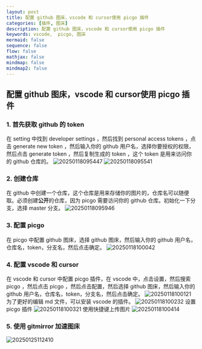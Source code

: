 ```yaml
---
layout: post
title: 配置 github 图床，vscode 和 cursor使用 picgo 插件
categories: [插件, 图床]
description: 配置 github 图床，vscode 和 cursor使用 picgo 插件
keywords: vscode,  picgo, 图床
mermaid: false
sequence: false
flow: false
mathjax: false
mindmap: false
mindmap2: false
---
```

## 配置 github 图床，vscode 和 cursor使用 picgo 插件
### 1. 首先获取 github 的 token
在 setting 中找到 developer settings ，然后找到 personal access tokens ，点击 generate new token ，然后输入你的 github 用户名，选择你要授权的权限，然后点击 generate token ，然后复制生成的 token ，这个 token 是用来访问你的 github 仓库的。
    ![20250118095447](https://raw.gitmirror.com/Jehuge/blogimg/master/img/20250118095447.png)
    ![20250118095541](https://raw.gitmirror.com/Jehuge/blogimg/master/img/20250118095541.png)

### 2. 创建仓库
在 github 中创建一个仓库，这个仓库是用来存储你的图片的，仓库名可以随便取。必须创建**公开**的仓库，因为 picgo 需要访问你的 github 仓库。初始化一下分支，选择 master 分支。
    ![20250118095946](https://raw.gitmirror.com/Jehuge/blogimg/master/img/20250118095946.png)

### 3. 配置 picgo
在 picgo 中配置 github 图床，选择 github 图床，然后输入你的 github 用户名，仓库名，token，分支名，然后点击确定。
    ![20250118100042](https://raw.gitmirror.com/Jehuge/blogimg/master/img/20250118100042.png)

### 4. 配置 vscode 和 cursor
在 vscode 和 cursor 中配置 picgo 插件，在 vscode 中，点击设置，然后搜索 picgo ，然后点击 picgo ，然后点击配置，然后选择 github 图床，然后输入你的 github 用户名，仓库名，token，分支名，然后点击确定。
    ![20250118100121](https://raw.gitmirror.com/Jehuge/blogimg/master/img/20250118100121.png)
为了更好的编辑 md 文件，可以安装 vscode 的插件。
    ![20250118100232](https://raw.gitmirror.com/Jehuge/blogimg/master/img/20250118100232.png)
设置 picgo 插件
    ![20250118100321](https://raw.gitmirror.com/Jehuge/blogimg/master/img/20250118100321.png)
使用快捷键上传图片
    ![20250118100414](https://raw.gitmirror.com/Jehuge/blogimg/master/img/20250118100414.png)

### 5. 使用 gitmirror 加速图床
![20250125112410](https://raw.gitmirror.com/Jehuge/blogimg/refs/heads/main/blogimg/20250125112410.png)